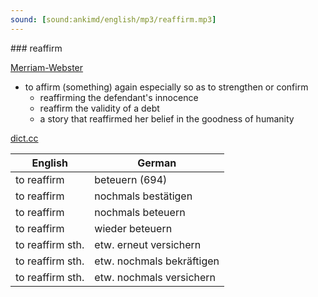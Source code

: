 ```yaml
---
sound: [sound:ankimd/english/mp3/reaffirm.mp3]
---
```


\### reaffirm

[Merriam-Webster](https://www.merriam-webster.com/dictionary/reaffirm)

- to affirm (something) again especially so as to strengthen or confirm
    - reaffirming the defendant's innocence
    - reaffirm the validity of a debt
    - a story that reaffirmed her belief in the goodness of humanity

[dict.cc](https://www.dict.cc/reaffirm)

| English        | German       |
| -------------- | ------------ |
| to reaffirm | beteuern (694) |
| to reaffirm | nochmals bestätigen |
| to reaffirm | nochmals beteuern |
| to reaffirm | wieder beteuern |
| to reaffirm sth. | etw. erneut versichern |
| to reaffirm sth. | etw. nochmals bekräftigen |
| to reaffirm sth. | etw. nochmals versichern |

